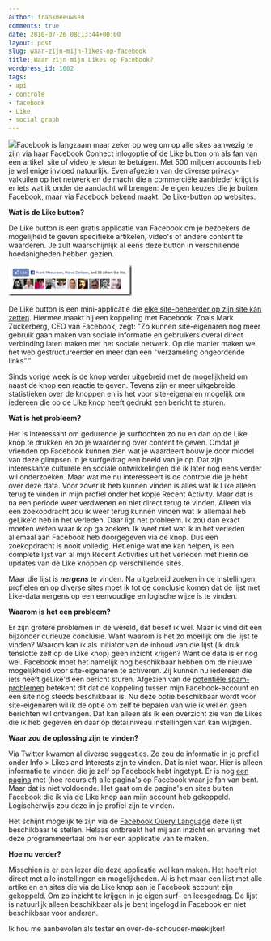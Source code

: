 ```yaml
---
author: frankmeeuwsen
comments: true
date: 2010-07-26 08:13:44+00:00
layout: post
slug: waar-zijn-mijn-likes-op-facebook
title: Waar zijn mijn Likes op Facebook?
wordpress_id: 1002
tags:
- api
- controle
- facebook
- Like
- social graph
---
```


[![](http://farm5.static.flickr.com/4101/4821914624_3f507bd9ae.jpg)](http://www.flickr.com/photos/nicoline/4821914624/)Facebook is langzaam maar zeker op weg om op alle sites aanwezig te zijn via haar Facebook Connect inlogoptie of de Like button om als fan van een artikel, site of video je steun te betuigen. Met 500 miljoen accounts heb je wel enige invloed natuurlijk. Even afgezien van de diverse privacy-valkuilen op het netwerk en de macht die n commerciële aanbieder krijgt is er iets wat ik onder de aandacht wil brengen: Je eigen keuzes die je buiten Facebook, maar via Facebook bekend maakt. De Like-button op websites.

<!-- more -->

**Wat is de Like button?**

De Like button is een gratis applicatie van Facebook om je bezoekers de mogelijheid te geven specifieke artikelen, video's of andere content te waarderen. Je zult waarschijnlijk al eens deze button in verschillende hoedanigheden hebben gezien.

![Like button](../images/uploadimages/like.png)

De Like button is een mini-applicatie die [elke site-beheerder op zijn site kan zetten](http://www.marketingfacts.nl/berichten/20100422_facebook_verbouwt_internet/). Hiermee maakt hij een koppeling met Facebook. Zoals Mark Zuckerberg, CEO van Facebook, zegt: "Zo kunnen site-eigenaren nog meer gebruik gaan maken van sociale informatie en gebruikers overal direct verbinding laten maken met het sociale netwerk. Op die manier maken we het web gestructureerder en meer dan een "verzameling ongeordende links"."

Sinds vorige week is de knop [verder uitgebreid](http://developers.facebook.com/blog/post/397) met de mogelijkheid om naast de knop een reactie te geven. Tevens zijn er meer uitgebreide statistieken over de knoppen en is het voor site-eigenaren mogelijk om iedereen die op de Like knop heeft gedrukt een bericht te sturen.

**Wat is het probleem?**

Het is interessant om gedurende je surftochten zo nu en dan op de Like knop te drukken en zo je waardering over content te geven. Omdat je vrienden op Facebook kunnen zien wat je waardeert bouw je door middel van deze glimpsen in je surfgedrag een beeld van je op. Dat zijn interessante culturele en sociale ontwikkelingen die ik later nog eens verder wil onderzoeken. Maar wat me nu interesseert is de controle die je hebt over deze data. Voor zover ik heb kunnen vinden is alles wat ik Like alleen terug te vinden in mijn profiel onder het kopje Recent Activity. Maar dat is na een periode weer verdwenen en niet direct terug te vinden. Alleen via een zoekopdracht zou ik weer terug kunnen vinden wat ik allemaal heb geLike'd heb in het verleden. Daar ligt het probleem. Ik zou dan exact moeten weten waar ik op ga zoeken. Ik weet niet wat ik in het verleden allemaal aan Facebook heb doorgegeven via de knop. Dus een zoekopdracht is nooit volledig. Het enige wat me kan helpen, is een complete lijst van al mijn Recent Activities uit het verleden met hierin de updates van de Like knoppen op verschillende sites.

Maar die lijst is _**nergens**_ te vinden. Na uitgebreid zoeken in de instellingen, profielen en op diverse sites moet ik tot de conclusie komen dat de lijst met Like-data nergens op een eenvoudige en logische wijze is te vinden.

**Waarom is het een probleem?**

Er zijn grotere problemen in de wereld, dat besef ik wel. Maar ik vind dit een bijzonder curieuze conclusie. Want waarom is het zo moeilijk om die lijst te vinden? Waarom kan ik als initiator van de inhoud van die lijst (ik druk tenslotte zelf op de Like knop) geen inzicht krijgen? Want de data is er nog wel. Facebook moet het namelijk nog beschikbaar hebben om de nieuwe mogelijkheid voor site-eigenaren te activeren. Zij kunnen nu iedereen die iets heeft geLike'd een bericht sturen. Afgezien van de [potentiële spam-problemen](http://www.allfacebook.com/2010/07/facebook-contact-likers/) betekent dit dat de koppeling tussen mijn Facebook-account en een site nog steeds beschikbaar is. Nu deze optie beschikbaar wordt voor site-eigenaren wil ik de optie om zelf te bepalen van wie ik wel en geen berichten wil ontvangen. Dat kan alleen als ik een overzicht zie van de Likes die ik heb gegeven en daar op detailniveau instellingen van kan wijzigen.

**Waar zou de oplossing zijn te vinden?**

Via Twitter kwamen al diverse suggesties. Zo zou de informatie in je profiel onder Info > Likes and Interests zijn te vinden. Dat is niet waar. Hier is alleen informatie te vinden die je zelf op Facebook hebt ingetypt. Er is nog [een pagina](http://www.facebook.com/pages/?browse) met (hoe recursief) alle pagina's op Facebook waar je fan van bent. Maar dat is niet voldoende. Het gaat om de pagina's en sites buiten Facebook die ik via de Like knop aan mijn account heb gekoppeld. Logischerwijs zou deze in je profiel zijn te vinden.

Het schijnt mogelijk te zijn via de [Facebook Query Language](http://wiki.developers.facebook.com/index.php/FQL) deze lijst beschikbaar te stellen. Helaas ontbreekt het mij aan inzicht en ervaring met deze programmeertaal om hier een applicatie van te maken.

**Hoe nu verder?**

Misschien is er een lezer die deze applicatie wel kan maken. Het hoeft niet direct met alle instellingen en mogelijkheden. Al is het maar een lijst met alle artikelen en sites die via de Like knop aan je Facebook account zijn gekoppeld. Om zo inzicht te krijgen in je eigen surf- en leesgedrag. De lijst is natuurlijk alleen beschikbaar als je bent ingelogd in Facebook en niet beschikbaar voor anderen.

Ik hou me aanbevolen als tester en over-de-schouder-meekijker!
